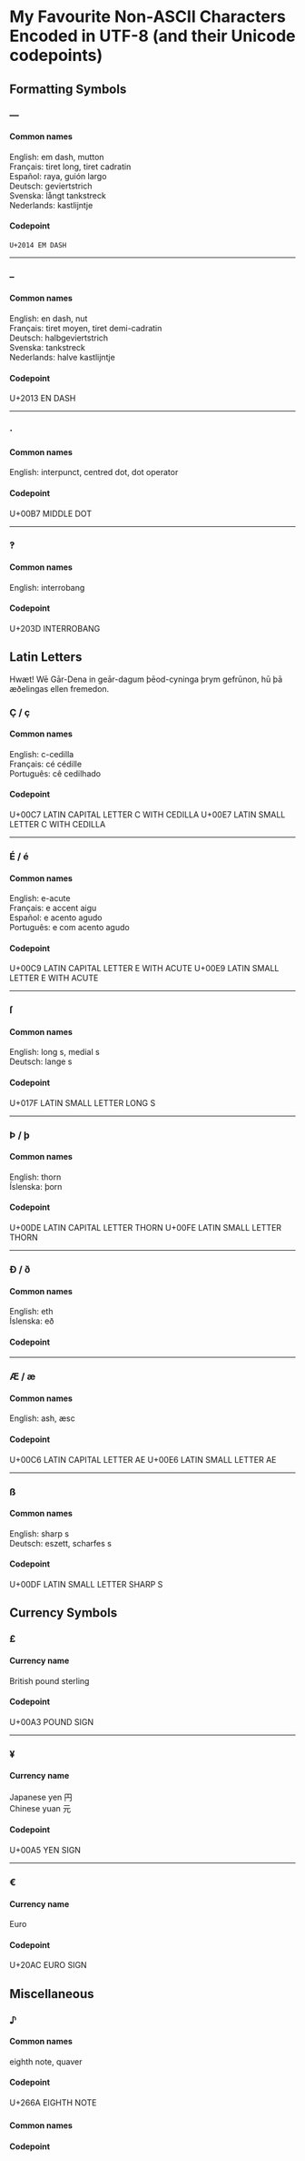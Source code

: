 My Favourite Non-ASCII Characters Encoded in UTF-8 (and their Unicode codepoints)
=================================================================================


Formatting Symbols
------------------

### —
#### Common names
English: em dash, mutton  
Français: tiret long, tiret cadratin  
Español: raya, guión largo  
Deutsch: geviertstrich  
Svenska: långt tankstreck  
Nederlands: kastlijntje  
#### Codepoint
`U+2014 EM DASH`

---

### –
#### Common names
English: en dash, nut  
Français: tiret moyen, tiret demi-cadratin  
Deutsch: halbgeviertstrich  
Svenska: tankstreck  
Nederlands: halve kastlijntje  
#### Codepoint
U+2013 EN DASH

---

### ·
#### Common names
English: interpunct, centred dot, dot operator  
#### Codepoint
U+00B7 MIDDLE DOT

---

### ‽
#### Common names
English: interrobang  
#### Codepoint
U+203D INTERROBANG

Latin Letters
-------------

Hwæt! Wē Gār-Dena in geār-dagum þēod-cyninga þrym gefrūnon, hū þā æðelingas ellen fremedon.

### Ç / ç
#### Common names
English: c-cedilla  
Français: cé cédille  
Português: cê cedilhado  
#### Codepoint
U+00C7 LATIN CAPITAL LETTER C WITH CEDILLA
U+00E7 LATIN SMALL LETTER C WITH CEDILLA

---

### É / é
#### Common names
English: e-acute  
Français: e accent aigu  
Español: e acento agudo  
Português: e com acento agudo  
#### Codepoint
U+00C9 LATIN CAPITAL LETTER E WITH ACUTE
U+00E9 LATIN SMALL LETTER E WITH ACUTE

---

### ſ
#### Common names
English: long s, medial s  
Deutsch: lange s  
#### Codepoint
U+017F LATIN SMALL LETTER LONG S

---

### Þ / þ
#### Common names
English: thorn  
Íslenska: þorn  
#### Codepoint
U+00DE LATIN CAPITAL LETTER THORN
U+00FE LATIN SMALL LETTER THORN

---

### Ð / ð
#### Common names
English: eth  
Íslenska: eð  
#### Codepoint

---

### Æ / æ
#### Common names
English: ash, æsc  
#### Codepoint
U+00C6 LATIN CAPITAL LETTER AE
U+00E6 LATIN SMALL LETTER AE

---

### ß
#### Common names
English: sharp s  
Deutsch: eszett, scharfes s  
#### Codepoint
U+00DF LATIN SMALL LETTER SHARP S


Currency Symbols
----------------

### £
#### Currency name
British pound sterling  
#### Codepoint
U+00A3 POUND SIGN

---

### ¥
#### Currency name
Japanese yen 円  
Chinese yuan 元  
#### Codepoint
U+00A5 YEN SIGN

---

### €
#### Currency name
Euro  
#### Codepoint
U+20AC EURO SIGN


Miscellaneous
-------------

### ♪
#### Common names
eighth note, quaver  
#### Codepoint
U+266A EIGHTH NOTE



### 
#### Common names

#### Codepoint


